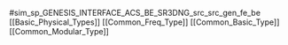 #sim_sp_GENESIS_INTERFACE_ACS_BE_SR3DNG_src_src_gen_fe_be
[[Basic_Physical_Types]]
[[Common_Freq_Type]]
[[Common_Basic_Type]]
[[Common_Modular_Type]]

